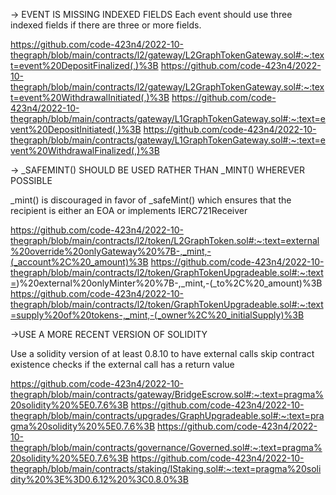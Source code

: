 -> EVENT IS MISSING INDEXED FIELDS
Each event should use three indexed fields if there are three or more fields.

https://github.com/code-423n4/2022-10-thegraph/blob/main/contracts/l2/gateway/L2GraphTokenGateway.sol#:~:text=event%20DepositFinalized(,)%3B
https://github.com/code-423n4/2022-10-thegraph/blob/main/contracts/l2/gateway/L2GraphTokenGateway.sol#:~:text=event%20WithdrawalInitiated(,)%3B
https://github.com/code-423n4/2022-10-thegraph/blob/main/contracts/gateway/L1GraphTokenGateway.sol#:~:text=event%20DepositInitiated(,)%3B
https://github.com/code-423n4/2022-10-thegraph/blob/main/contracts/gateway/L1GraphTokenGateway.sol#:~:text=event%20WithdrawalFinalized(,)%3B


-> _SAFEMINT() SHOULD BE USED RATHER THAN _MINT() WHEREVER POSSIBLE

_mint() is discouraged in favor of _safeMint() which ensures that the recipient is either an EOA or implements IERC721Receiver

https://github.com/code-423n4/2022-10-thegraph/blob/main/contracts/l2/token/L2GraphToken.sol#:~:text=external%20override%20onlyGateway%20%7B-,_mint,-(_account%2C%20_amount)%3B
https://github.com/code-423n4/2022-10-thegraph/blob/main/contracts/l2/token/GraphTokenUpgradeable.sol#:~:text=)%20external%20onlyMinter%20%7B-,_mint,-(_to%2C%20_amount)%3B
https://github.com/code-423n4/2022-10-thegraph/blob/main/contracts/l2/token/GraphTokenUpgradeable.sol#:~:text=supply%20of%20tokens-,_mint,-(_owner%2C%20_initialSupply)%3B


->USE A MORE RECENT VERSION OF SOLIDITY

Use a solidity version of at least 0.8.10 to have external calls skip contract existence checks if the external call has a return value

https://github.com/code-423n4/2022-10-thegraph/blob/main/contracts/gateway/BridgeEscrow.sol#:~:text=pragma%20solidity%20%5E0.7.6%3B
https://github.com/code-423n4/2022-10-thegraph/blob/main/contracts/upgrades/GraphUpgradeable.sol#:~:text=pragma%20solidity%20%5E0.7.6%3B
https://github.com/code-423n4/2022-10-thegraph/blob/main/contracts/governance/Governed.sol#:~:text=pragma%20solidity%20%5E0.7.6%3B
https://github.com/code-423n4/2022-10-thegraph/blob/main/contracts/staking/IStaking.sol#:~:text=pragma%20solidity%20%3E%3D0.6.12%20%3C0.8.0%3B
